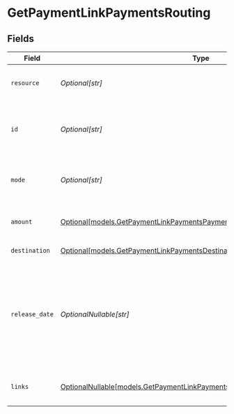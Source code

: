 # GetPaymentLinkPaymentsRouting


## Fields

| Field                                                                                                                                                                                                                                                             | Type                                                                                                                                                                                                                                                              | Required                                                                                                                                                                                                                                                          | Description                                                                                                                                                                                                                                                       | Example                                                                                                                                                                                                                                                           |
| ----------------------------------------------------------------------------------------------------------------------------------------------------------------------------------------------------------------------------------------------------------------- | ----------------------------------------------------------------------------------------------------------------------------------------------------------------------------------------------------------------------------------------------------------------- | ----------------------------------------------------------------------------------------------------------------------------------------------------------------------------------------------------------------------------------------------------------------- | ----------------------------------------------------------------------------------------------------------------------------------------------------------------------------------------------------------------------------------------------------------------- | ----------------------------------------------------------------------------------------------------------------------------------------------------------------------------------------------------------------------------------------------------------------- |
| `resource`                                                                                                                                                                                                                                                        | *Optional[str]*                                                                                                                                                                                                                                                   | :heavy_minus_sign:                                                                                                                                                                                                                                                | Indicates the response contains a route object. Will always contain the string `route` for this endpoint.                                                                                                                                                         |                                                                                                                                                                                                                                                                   |
| `id`                                                                                                                                                                                                                                                              | *Optional[str]*                                                                                                                                                                                                                                                   | :heavy_minus_sign:                                                                                                                                                                                                                                                | The identifier uniquely referring to this route. Mollie will always refer to the route by this ID. Example: `rt_5B8cwPMGnU6qLbRvo7qEZo`.                                                                                                                          | rt_5B8cwPMGnU                                                                                                                                                                                                                                                     |
| `mode`                                                                                                                                                                                                                                                            | *Optional[str]*                                                                                                                                                                                                                                                   | :heavy_minus_sign:                                                                                                                                                                                                                                                | Whether this entity was created in live mode or in test mode.<br/><br/>Possible values: `live` `test`                                                                                                                                                             | live                                                                                                                                                                                                                                                              |
| `amount`                                                                                                                                                                                                                                                          | [Optional[models.GetPaymentLinkPaymentsPaymentLinksResponseAmount]](../models/getpaymentlinkpaymentspaymentlinksresponseamount.md)                                                                                                                                | :heavy_minus_sign:                                                                                                                                                                                                                                                | The portion of the total payment amount being routed. Currently only `EUR` payments can be routed.                                                                                                                                                                |                                                                                                                                                                                                                                                                   |
| `destination`                                                                                                                                                                                                                                                     | [Optional[models.GetPaymentLinkPaymentsDestination]](../models/getpaymentlinkpaymentsdestination.md)                                                                                                                                                              | :heavy_minus_sign:                                                                                                                                                                                                                                                | The destination of this portion of the payment.                                                                                                                                                                                                                   |                                                                                                                                                                                                                                                                   |
| `release_date`                                                                                                                                                                                                                                                    | *OptionalNullable[str]*                                                                                                                                                                                                                                           | :heavy_minus_sign:                                                                                                                                                                                                                                                | Optionally, schedule this portion of the payment to be transferred to its destination on a later date. The date must be given in `YYYY-MM-DD` format.<br/><br/>If no date is given, the funds become available to the connected merchant as soon as the payment succeeds. | 2024-12-12                                                                                                                                                                                                                                                        |
| `links`                                                                                                                                                                                                                                                           | [OptionalNullable[models.GetPaymentLinkPaymentsPaymentLinksResponse200Links]](../models/getpaymentlinkpaymentspaymentlinksresponse200links.md)                                                                                                                    | :heavy_minus_sign:                                                                                                                                                                                                                                                | An object with several relevant URLs. Every URL object will contain an `href` and a `type` field.                                                                                                                                                                 |                                                                                                                                                                                                                                                                   |